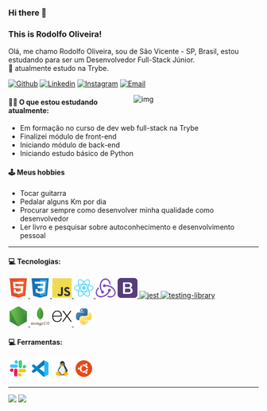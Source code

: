 ### Hi there 👋 
### This is Rodolfo Oliveira!
Olá, me chamo Rodolfo Oliveira, sou de São Vicente - SP, Brasil, estou estudando para ser um Desenvolvedor Full-Stack Júnior.</br>
💼 atualmente estudo na Trybe.

[![Github](https://img.shields.io/badge/-Github-000?style=flat&logo=Github&logoColor=white)](https://github.com/rodolfo-code)
[![Linkedin](https://img.shields.io/badge/-LinkedIn-blue?style=flat&logo=Linkedin&logoColor=white)](https://www.linkedin.com/in/rodolfo-oliveira-2501b2148/)
[![Instagram](https://img.shields.io/badge/-Instagram-c13584?style=flat&labelColor=c13584&logo=instagram&logoColor=white)](https://www.instagram.com/rodolfovini/)
[![Email](https://img.shields.io/badge/-Email-c14438?style=flat&logo=Gmail&logoColor=white&link=mailto:rod.vgo@gmai.com)](mailto:rod.vgo@gmail.com)

<img align="right" alt="img" src="https://media.giphy.com/media/SWoSkN6DxTszqIKEqv/giphy.gif" alt="Coder GIF" width="50%" height="auto" />


#### 👨‍💻 O que estou estudando atualmente: 
- Em formação no curso de dev web full-stack na Trybe
- Finalizei módulo de front-end
- Iniciando módulo de back-end
- Iniciando estudo básico de Python

#### 🕹️ Meus hobbies 
- Tocar guitarra
- Pedalar alguns Km por dia
- Procurar sempre como desenvolver minha qualidade como desenvolvedor
- Ler livro e pesquisar sobre autoconhecimento e desenvolvimento pessoal

<hr>

<p align="left">
	
#### :computer: Tecnologias: 

<a href="https://www.w3.org/html/" target="_blank"> <img src="https://github.com/devicons/devicon/blob/master/icons/html5/html5-original.svg"   alt="html5" width="40" height="40"/> </a> <a href="https://www.w3schools.com/css/" target="_blank"> 
  <img src="https://github.com/devicons/devicon/blob/master/icons/css3/css3-original.svg" alt="css3" width="40" height="40"/> </a>
  <a href="https://developer.mozilla.org/en-US/docs/Web/JavaScript" target="_blank"> 
  <img src="https://raw.githubusercontent.com/devicons/devicon/master/icons/javascript/javascript-original.svg" alt="javascript" width="40" height="40"/> </a>
	<a href="https://reactjs.org/" target="_blank"> <img src="https://github.com/devicons/devicon/blob/master/icons/react/react-original.svg" alt="react" width="40" height="40"/> </a> <a href="https://redux.js.org/" target="_blank"> <img style="margin: auto;" src="https://github.com/devicons/devicon/blob/master/icons/redux/redux-original.svg" alt=redux width="40" height="40"/></a> 
   <a href="https://getbootstrap.com" target="_blank"> <img src="https://raw.githubusercontent.com/github/explore/80688e429a7d4ef2fca1e82350fe8e3517d3494d/topics/bootstrap/bootstrap.png" alt="bootstrap" width="40" height="40"/> 
<a href="https://jestjs.io" target="_blank"> <img src="https://www.vectorlogo.zone/logos/jestjsio/jestjsio-icon.svg" alt="jest" width="40" height="40"/> </a><a href="https://testing-library.com/"><img src="https://testing-library.com/img/octopus-64x64.png" alt="testing-library" width="40" height="40" /></a> 
   
 
	   
<a href="https://nodejs.org/en/" target="_blank"> 
  <img src="https://github.com/devicons/devicon/blob/master/icons/nodejs/nodejs-original.svg" alt="javascript" width="40" height="40"/> </a>
 <a href="https://www.mongodb.com/pt-br"><img src="https://github.com/devicons/devicon/blob/master/icons/mongodb/mongodb-original-wordmark.svg" alt="testing-library" width="40" height="40" /></a>
<a href="https://expressjs.com/pt-br/" target="_blank"> 
  <img src="https://github.com/devicons/devicon/blob/master/icons/express/express-original.svg" alt="javascript" width="40" height="40"/> </a>
 
<a href="https://www.python.org/" target="_blank"> 
  <img src="https://github.com/devicons/devicon/blob/master/icons/python/python-original.svg" alt="javascript" width="40" height="40"/> </a>
</p>

#### :computer: Ferramentas:

<p align="left">
  <img style="margin: auto;" src="https://raw.githubusercontent.com/sachinverma53121/sachinverma53121/master/icons/slack.png" alt=slack width="40" height="40"/>
  <img style="margin: auto;" src="https://raw.githubusercontent.com/sachinverma53121/sachinverma53121/master/icons/vsc.png" alt=vs width="40" height="40"/>
  <img style="margin: auto;" src="https://raw.githubusercontent.com/sachinverma53121/sachinverma53121/master/icons/linux.png" alt=linux width="40" height="40"/>
  <img style="margin: auto;" src="https://raw.githubusercontent.com/sachinverma53121/sachinverma53121/master/icons/ubuntu.png" alt=ubuntu width="40" height="40"/>
</p>

<hr>

<div>
<!--  <img width="24%"  src="https://github-readme-stats.vercel.app/api/top-langs/?username=rodolfo-code&theme=dark"> -->
 <img width="47%" style="padding: "5px";" src="https://github-readme-stats.vercel.app/api/top-langs/?username=rodolfo-code&layout=compact&theme=nord">
 <img width="48%" style="padding: "5px";" src="https://github-readme-stats.vercel.app/api?username=rodolfo-code&show_icons=true&theme=nord" />	
<!--  [![Top Langs](https://github-readme-stats.vercel.app/api/top-langs/?username=anuraghazra)] -->

</div>
